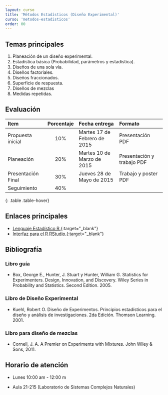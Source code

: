 ```yaml
---
layout: curso
title: 'Métodos Estadísticos (Diseño Experimental)'
curso: 'metodos-estadisticos'
order: 00
---
```


## Temas principales

1. Planeación de un diseño experimental.
2. Estadística básica (Probabilidad, parámetros y estadística).
3. Diseños de una sola vía.
4. Diseños factoriales.
5. Diseños fraccionados.
6. Superficie de respuesta.
7. Diseños de mezclas
8. Medidas repetidas.

## Evaluación

| Item               | Porcentaje | Fecha entrega                | Formato                    |
|:-------------------|:----------:|:-----------------------------|:---------------------------|
| Propuesta inicial  |        10% | Martes 17 de Febrero de 2015 | Presentación PDF           |
| Planeación         |        20% | Martes 10 de Marzo de 2015   | Presentación y trabajo PDF |
| Presentación Final |        30% | Jueves 28 de Mayo de 2015    | Trabajo y poster PDF       |
| Seguimiento        |        40% |                              |                            |
{: .table .table-hover}

## Enlaces principales

* [Lenguaje Estadístico R.](http://cran.r-project.org/bin/windows/base/){:target="_blank"}
* [Interfaz para el R RStudio.](http://www.rstudio.com/products/rstudio/download/){:target="_blank"}

## Bibliografía

### Libro guía

- Box, George E., Hunter, J. Stuart y Hunter, William G. Statistics for Experimenters. Design, Innovation, and Discovery. Wiley Series in Probability and Statistics. Second Edition. 2005.

### Libro de Diseño Experimental

- Kuehl, Robert O. Diseño de Experimentos. Principios estadísticos para el diseño y análisis de investigaciones. 2da Edición. Thomson Learning. 2001. 

### Libro para diseño de mezclas

- Cornell, J. A. A Premier on Experiments with Mixtures. John Wiley & Sons, 2011.

## Horario de atención

- Lunes 10:00 am - 12:00 m

- Aula 21-215 (Laboratorio de Sistemas Complejos Naturales)
